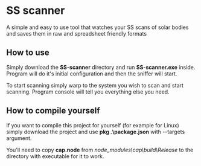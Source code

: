# SS scanner

A simple and easy to use tool that watches your SS scans of solar bodies and saves them in raw and spreadsheet friendly formats 

## How to use

Simply download the **SS-scanner** directory and run **SS-scanner.exe** inside. Program will do it's initial configuration and then the sniffer will start.

To start scanning simply warp to the system you wish to scan and start scanning. Program console will tell you everything else you need.

## How to compile yourself

If you want to compile this project for yourself (for example for Linux) simply download the project and use **pkg .\package.json** with --targets argument.

You'll need to copy **cap.node** from *node_modules\cap\build\Release* to the directory with executable for it to work.